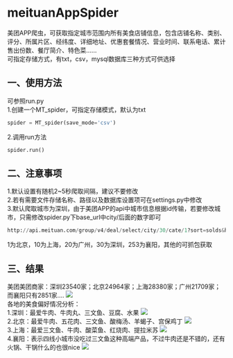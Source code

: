 # meituanAppSpider
美团APP爬虫，可获取指定城市范围内所有美食店铺信息，包含店铺名称、类别、评分、所属片区、经纬度、详细地址、优惠套餐情况、营业时间、联系电话、累计售出份数、餐厅简介、特色菜......
<br>
可指定存储方式，有txt，csv，mysql数据库三种方式可供选择

## 一、使用方法
可参照run.py<br>
1.创建一个MT_spider，可指定存储模式，默认为txt
```python
spider = MT_spider(save_mode='csv')
```
2.调用run方法
```python
spider.run()
```

## 二、注意事项
1.默认设置有随机2~5秒爬取间隔，建议不要修改<br>
2.若有需要文件存储名称、路径以及数据库设置项可在settings.py中修改<br>
3.默认爬取城市为深圳，由于美团APP的api中城市信息根据id传输，若要修改城市，只需修改spider.py下base_url中city/后面的数字即可
```python
http://api.meituan.com/group/v4/deal/select/city/30/cate/1?sort=solds&hasGroup=true&mpt_cate1=1&offset={0}&limit=100
```
1为北京，10为上海，20为广州，30为深圳，253为襄阳，其他的可抓包获取

## 三、结果
美团美团商家：深圳23540家；北京24964家；上海28380家；广州21709家；而襄阳只有2851家....
![](https://i.imgur.com/LoLI43n.jpg)
<br>
各地的美食偏好情况分析：<br>
1.深圳：最爱牛肉、牛肉丸、三文鱼、豆腐、水果
![](https://i.imgur.com/0IVWR6E.jpg)
<br>
2.北京：最爱牛肉、五花肉、三文鱼、酸梅汤、羊蝎子、宫保鸡丁
![](https://i.imgur.com/KLaLet1.jpg)
<br>
3.上海：最爱三文鱼、牛肉、酸菜鱼、红烧肉、提拉米苏
![](https://i.imgur.com/JxJV0Df.jpg)
<br>
4.襄阳：表示四线小城市没吃过三文鱼这种高端产品，不过牛肉还是不错的，还有火锅、干锅什么的也很nice
![](https://i.imgur.com/jyRQPWb.jpg)
